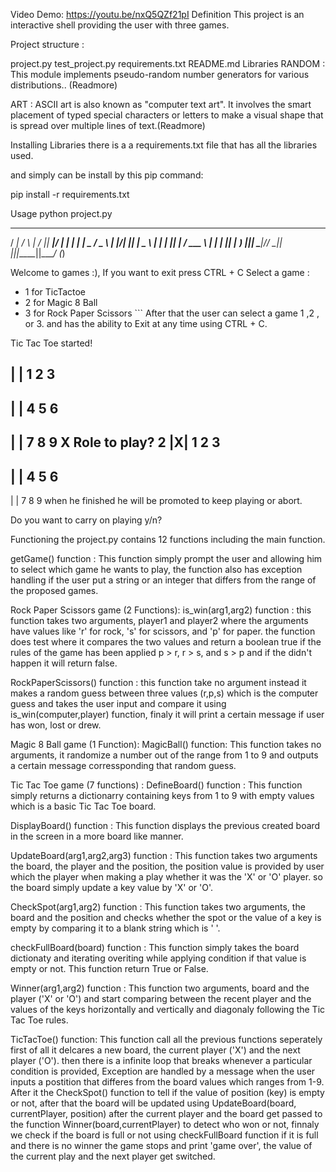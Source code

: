Video Demo: https://youtu.be/nxQ5QZf21pI
Definition
This project is an interactive shell providing the user with three games.

Project structure :

project.py
test_project.py
requirements.txt
README.md
Libraries
RANDOM : This module implements pseudo-random number generators for various distributions.. (Readmore)

ART : ASCII art is also known as "computer text art". It involves the smart placement of typed special characters or letters to make a visual shape that is spread over multiple lines of text.(Readmore)

Installing Libraries
there is a a requirements.txt file that has all the libraries used.

and simply can be install by this pip command:

pip install -r requirements.txt

Usage
python project.py

  ____     _     __  __  _____  ____   _ 
 / ___|   / \   |  \/  || ____|/ ___| | |
| |  _   / _ \  | |\/| ||  _|  \___ \ | |
| |_| | / ___ \ | |  | || |___  ___) ||_|
 \____|/_/   \_\|_|  |_||_____||____/ (_)


Welcome to games :), If you want to exit press CTRL + C
Select a game :
- 1 for TicTactoe
- 2 for Magic 8 Ball
- 3 for Rock Paper Scissors ``` 
After that the user can select a game 1 ,2 , or 3. and has the ability to Exit at any time using CTRL + C.

Tic Tac Toe started!

 | |    1 2 3
-----
 | |    4 5 6
-----
 | |    7 8 9
X Role to play? 2
 |X|    1 2 3
-----
 | |    4 5 6
-----
 | |    7 8 9
when he finished he will be promoted to keep playing or abort.

Do you want to carry on playing y/n? 

Functioning
the project.py contains 12 functions including the main function.

getGame() function :
This function simply prompt the user and allowing him to select which game he wants to play, the function also has exception handling if the user put a string or an integer that differs from the range of the proposed games.

Rock Paper Scissors game (2 Functions):
is_win(arg1,arg2) function : this function takes two arguments, player1 and player2 where the arguments have values like 'r' for rock, 's' for scissors, and 'p' for paper.
the function does test where it compares the two values and return a boolean true if the rules of the game has been applied p > r, r > s, and s > p and if the didn't happen it will return false.

RockPaperScissors() function :
this function take no argument instead it makes a random guess between three values (r,p,s) which is the computer guess and takes the user input and compare it using is_win(computer,player) function, finaly it will print a certain message if user has won, lost or drew.

Magic 8 Ball game (1 Function):
MagicBall() function:
This function takes no arguments, it randomize a number out of the range from 1 to 9 and outputs a certain message corressponding that random guess.

Tic Tac Toe game (7 functions) :
DefineBoard() function :
This function simply returns a dictionarry containing keys from 1 to 9 with empty values which is a basic Tic Tac Toe board.

DisplayBoard() function :
This function displays the previous created board in the screen in a more board like manner.

UpdateBoard(arg1,arg2,arg3) function :
This function takes two arguments the board, the player and the position, the position value is provided by user which the player when making a play whether it was the 'X' or 'O' player. so the board simply update a key value by 'X' or 'O'.

CheckSpot(arg1,arg2) function :
This function takes two arguments, the board and the position and checks whether the spot or the value of a key is empty by comparing it to a blank string which is ' '.

checkFullBoard(board) function :
This function simply takes the board dictionaty and iterating overiting while applying condition if that value is empty or not. This function return True or False.

Winner(arg1,arg2) function :
This function two arguments, board and the player ('X' or 'O') and start comparing between the recent player and the values of the keys horizontally and vertically and diagonaly following the Tic Tac Toe rules.

TicTacToe() function:
This function call all the previous functions seperately first of all it delcares a new board, the current player ('X') and the next player ('O'). then there is a infinite loop that breaks whenever a particular condition is provided, Exception are handled by a message when the user inputs a postition that differes from the board values which ranges from 1-9. After it the CheckSpot() function to tell if the value of position (key) is empty or not, after that the board will be updated using UpdateBoard(board, currentPlayer, position) after the current player and the board get passed to the function Winner(board,currentPlayer) to detect who won or not, finnaly we check if the board is full or not using checkFullBoard function if it is full and there is no winner the game stops and print 'game over', the value of the current play and the next player get switched.